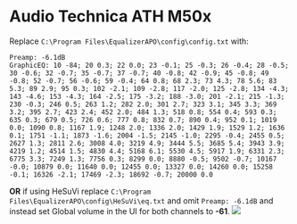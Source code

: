 # Audio Technica ATH M50x
Replace `C:\Program Files\EqualizerAPO\config\config.txt` with:
```
Preamp: -6.1dB
GraphicEQ: 10 -84; 20 0.3; 22 0.0; 23 -0.1; 25 -0.3; 26 -0.4; 28 -0.5; 30 -0.6; 32 -0.7; 35 -0.7; 37 -0.7; 40 -0.8; 42 -0.9; 45 -0.8; 49 -0.8; 52 -0.7; 56 -0.6; 59 -0.4; 64 0.8; 68 2.3; 73 4.3; 78 5.6; 83 5.3; 89 2.9; 95 0.3; 102 -2.1; 109 -2.8; 117 -2.0; 125 -2.8; 134 -4.3; 143 -4.6; 153 -4.3; 164 -2.5; 175 -3.2; 188 -3.0; 201 -2.1; 215 -1.3; 230 -0.3; 246 0.5; 263 1.2; 282 2.0; 301 2.7; 323 3.1; 345 3.3; 369 3.2; 395 2.7; 423 2.4; 452 2.0; 484 1.3; 518 0.8; 554 0.4; 593 0.3; 635 0.3; 679 0.5; 726 0.6; 777 0.8; 832 0.7; 890 0.4; 952 0.1; 1019 0.0; 1090 0.8; 1167 1.9; 1248 2.0; 1336 2.0; 1429 1.9; 1529 1.2; 1636 0.1; 1751 -1.1; 1873 -1.6; 2004 -1.5; 2145 -1.0; 2295 -0.4; 2455 0.5; 2627 1.3; 2811 2.6; 3008 4.0; 3219 4.9; 3444 5.5; 3685 5.4; 3943 3.9; 4219 1.2; 4514 1.5; 4830 4.4; 5168 6.1; 5530 4.5; 5917 1.9; 6331 2.3; 6775 3.3; 7249 1.3; 7756 0.3; 8299 0.0; 8880 -0.5; 9502 -0.7; 10167 -0.0; 10879 0.0; 11640 0.0; 12455 0.0; 13327 0.0; 14260 0.0; 15258 -0.1; 16326 -2.1; 17469 -2.3; 18692 -0.7; 20000 0.0
```
**OR** if using HeSuVi replace `C:\Program Files\EqualizerAPO\config\HeSuVi\eq.txt` and omit `Preamp: -6.1dB` and instead set Global volume in the UI for both channels to **-61**.
![](https://raw.githubusercontent.com/jaakkopasanen/AutoEq/master/results/Sonoma%20Model%20One/headphoncecom/onear/Audio%20Technica%20ATH%20M50x/Audio%20Technica%20ATH%20M50x.png)